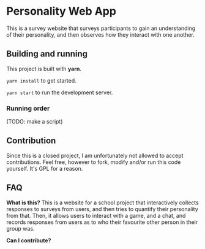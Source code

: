 # Personality Web App

This is a survey website that surveys participants to gain an understanding of their
personality, and then observes how they interact with one another.

## Building and running

This project is built with **yarn**. 

`yarn install` to get started.

`yarn start` to run the development server.

### Running order

(TODO: make a script)

## Contribution

Since this is a closed project, I am unfortunately not allowed to accept contributions. Feel free, however
to fork, modify and/or run this code yourself. It's GPL for a reason. 

## FAQ

**What is this?** This is a website for a school project that interactively collects responses to surveys from users,
and then tries to quantify their personality from that. Then, it allows users to interact with a game, and a chat,
and records responses from users as to who their favourite other person in their group was.

**Can I contribute?**
